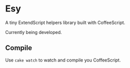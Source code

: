 # Esy

A tiny ExtendScript helpers library built with CoffeeScript.

Currently being developed.

## Compile

Use `cake watch` to watch and compile you CoffeeScript.
